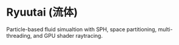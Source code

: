 # Ryuutai (流体)

Particle-based fluid simualtion with SPH, space partitioning, multi-threading, and GPU shader raytracing.
